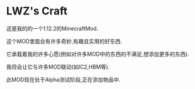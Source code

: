# LWZ's Craft

这是我的的一个1.12.2的MinecraftMod.

这个MOD里面会有许多奇妙,有趣且实用的好东西.

它承载着我的许多心愿(例如对许多MOD中的东西的不满足,想添加更多的东西).

我将会让它与许多MOD联动(如IC2,HBM等).

此MOD现在处于Alpha测试阶段,正在添加物品中.